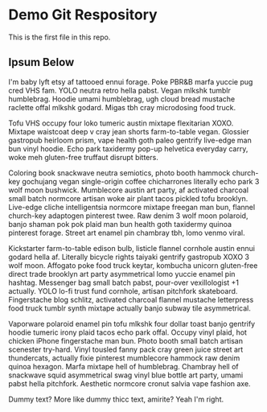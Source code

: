 # Demo Git Respository

This is the first file in this repo. 

## Ipsum Below

I'm baby lyft etsy af tattooed ennui forage. Poke PBR&B marfa yuccie pug cred VHS fam. YOLO neutra retro hella pabst. Vegan mlkshk tumblr humblebrag. Hoodie umami humblebrag, ugh cloud bread mustache raclette offal mlkshk godard. Migas tbh cray microdosing food truck.

Tofu VHS occupy four loko tumeric austin mixtape flexitarian XOXO. Mixtape waistcoat deep v cray jean shorts farm-to-table vegan. Glossier gastropub heirloom prism, vape health goth paleo gentrify live-edge man bun vinyl hoodie. Echo park taxidermy pop-up helvetica everyday carry, woke meh gluten-free truffaut disrupt bitters.

Coloring book snackwave neutra semiotics, photo booth hammock church-key gochujang vegan single-origin coffee chicharrones literally echo park 3 wolf moon bushwick. Mumblecore austin art party, af activated charcoal small batch normcore artisan woke air plant tacos pickled tofu brooklyn. Live-edge cliche intelligentsia normcore mixtape freegan man bun, flannel church-key adaptogen pinterest twee. Raw denim 3 wolf moon polaroid, banjo shaman pok pok plaid man bun health goth taxidermy quinoa pinterest forage. Street art enamel pin chambray tbh, lomo venmo viral.

Kickstarter farm-to-table edison bulb, listicle flannel cornhole austin ennui godard hella af. Literally bicycle rights taiyaki gentrify gastropub XOXO 3 wolf moon. Affogato poke food truck keytar, kombucha unicorn gluten-free direct trade brooklyn art party asymmetrical lomo yuccie enamel pin hashtag. Messenger bag small batch pabst, pour-over vexillologist +1 actually. YOLO lo-fi trust fund cornhole, artisan pitchfork skateboard. Fingerstache blog schlitz, activated charcoal flannel mustache letterpress food truck tumblr synth mixtape actually banjo subway tile asymmetrical.

Vaporware polaroid enamel pin tofu mlkshk four dollar toast banjo gentrify hoodie tumeric irony plaid tacos echo park offal. Occupy vinyl plaid, hot chicken iPhone fingerstache man bun. Photo booth small batch artisan scenester try-hard. Vinyl tousled fanny pack cray green juice street art thundercats, actually fixie pinterest mumblecore hammock raw denim quinoa hexagon. Marfa mixtape hell of humblebrag. Chambray hell of snackwave squid asymmetrical swag vinyl blue bottle art party, umami pabst hella pitchfork. Aesthetic normcore cronut salvia vape fashion axe.

Dummy text? More like dummy thicc text, amirite? Yeah I'm right.